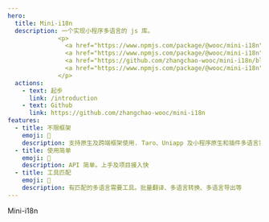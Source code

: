 ```yaml
---
hero:
  title: Mini-i18n
  description: 一个实现小程序多语言的 js 库。 
              <p>
                <a href="https://www.npmjs.com/package/@wooc/mini-i18n"><img src="https://img.shields.io/npm/dt/@wooc/mini-i18n.svg" alt="Downloads"></a>
                <a href="https://www.npmjs.com/package/@wooc/mini-i18n"><img src="https://img.shields.io/npm/dm/@wooc/mini-i18n.svg" alt="Downloads"></a>
                <a href="https://github.com/zhangchao-wooc/mini-i18n/blob/master/LICENSE.md"><img src="https://img.shields.io/npm/l/@wooc/mini-i18n.svg" alt="License"></a>
                <a href="https://www.npmjs.com/package/@wooc/mini-i18n"><img src="https://img.shields.io/npm/v/@wooc/mini-i18n.svg" alt="Version"></a>
              </p>
  actions:
    - text: 起步
      link: /introduction
    - text: Github
      link: https://github.com/zhangchao-wooc/mini-i18n
features:
  - title: 不限框架
    emoji: 💎
    description: 支持原生及跨端框架使用. Taro、Uniapp 及小程序原生和插件多语言实现。
  - title: 使用简单
    emoji: 🌈
    description: API 简单。上手及项目接入快
  - title: 工具匹配
    emoji: 🚀
    description: 有匹配的多语言需要工具。批量翻译、多语言转换、多语言导出等
---
```


Mini-i18n
